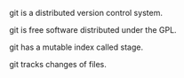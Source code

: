 git is a distributed version control system.

git is free software distributed under the GPL.

git has a mutable index called stage.

git tracks changes of files.